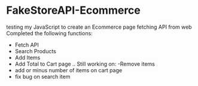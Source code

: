 # FakeStoreAPI-Ecommerce
testing my JavaScript to create an Ecommerce page fetching API from web
Completed the following functions:
- Fetch API
- Search Products
- Add Items
- Add Total to Cart page
..
Still working on:
-Remove items
- add or minus number of items on cart page
- fix bug on search item

